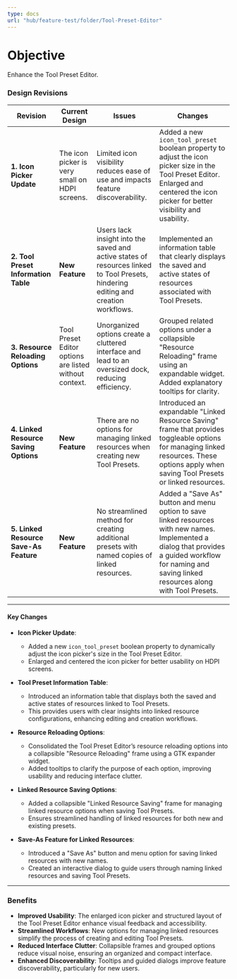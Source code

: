 ```yaml
---
type: docs
url: "hub/feature-test/folder/Tool-Preset-Editor"
---
```


# Objective

Enhance the Tool Preset Editor.

### **Design Revisions**

| **Revision**               | **Current Design**                                           | **Issues**                                                                                             | **Changes**                                                                                               |
|----------------------------|--------------------------------------------------------------|--------------------------------------------------------------------------------------------------------|-----------------------------------------------------------------------------------------------------------|
| **1. Icon Picker Update**  | The icon picker is very small on HDPI screens.              | Limited icon visibility reduces ease of use and impacts feature discoverability.                        | Added a new `icon_tool_preset` boolean property to adjust the icon picker size in the Tool Preset Editor. Enlarged and centered the icon picker for better visibility and usability. |
| **2. Tool Preset Information Table** | **New Feature** | Users lack insight into the saved and active states of resources linked to Tool Presets, hindering editing and creation workflows. | Implemented an information table that clearly displays the saved and active states of resources associated with Tool Presets. |
| **3. Resource Reloading Options** | Tool Preset Editor options are listed without context. | Unorganized options create a cluttered interface and lead to an oversized dock, reducing efficiency.   | Grouped related options under a collapsible "Resource Reloading" frame using an expandable widget. Added explanatory tooltips for clarity. |
| **4. Linked Resource Saving Options** | **New Feature** | There are no options for managing linked resources when creating new Tool Presets.                     | Introduced an expandable "Linked Resource Saving" frame that provides toggleable options for managing linked resources. These options apply when saving Tool Presets or linked resources. |
| **5. Linked Resource Save-As Feature** | **New Feature** | No streamlined method for creating additional presets with named copies of linked resources.            | Added a "Save As" button and menu option to save linked resources with new names. Implemented a dialog that provides a guided workflow for naming and saving linked resources along with Tool Presets. |

---

#### **Key Changes**

- **Icon Picker Update**:
   - Added a new `icon_tool_preset` boolean property to dynamically adjust the icon picker's size in the Tool Preset Editor.
   - Enlarged and centered the icon picker for better usability on HDPI screens.

- **Tool Preset Information Table**:
   - Introduced an information table that displays both the saved and active states of resources linked to Tool Presets.
   - This provides users with clear insights into linked resource configurations, enhancing editing and creation workflows.

- **Resource Reloading Options**:
   - Consolidated the Tool Preset Editor’s resource reloading options into a collapsible "Resource Reloading" frame using a GTK expander widget.
   - Added tooltips to clarify the purpose of each option, improving usability and reducing interface clutter.

- **Linked Resource Saving Options**:
   - Added a collapsible "Linked Resource Saving" frame for managing linked resource options when saving Tool Presets.
   - Ensures streamlined handling of linked resources for both new and existing presets.

- **Save-As Feature for Linked Resources**:
   - Introduced a "Save As" button and menu option for saving linked resources with new names.
   - Created an interactive dialog to guide users through naming linked resources and saving Tool Presets.

---

### **Benefits**

- **Improved Usability**: The enlarged icon picker and structured layout of the Tool Preset Editor enhance visual feedback and accessibility.
- **Streamlined Workflows**: New options for managing linked resources simplify the process of creating and editing Tool Presets.
- **Reduced Interface Clutter**: Collapsible frames and grouped options reduce visual noise, ensuring an organized and compact interface.
- **Enhanced Discoverability**: Tooltips and guided dialogs improve feature discoverability, particularly for new users.

